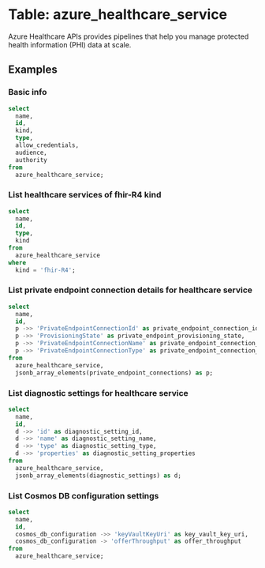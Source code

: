 # Table: azure_healthcare_service

Azure Healthcare APIs provides pipelines that help you manage protected health information (PHI) data at scale. 

## Examples

### Basic info

```sql
select
  name,
  id,
  kind,
  type,
  allow_credentials,
  audience,
  authority
from
  azure_healthcare_service;
```

### List healthcare services of fhir-R4 kind 

```sql
select
  name,
  id,
  type,
  kind
from
  azure_healthcare_service
where
  kind = 'fhir-R4';
```

### List private endpoint connection details for healthcare service

```sql
select
  name,
  id,
  p ->> 'PrivateEndpointConnectionId' as private_endpoint_connection_id,
  p ->> 'ProvisioningState' as private_endpoint_provisioning_state,
  p ->> 'PrivateEndpointConnectionName' as private_endpoint_connection_name,
  p ->> 'PrivateEndpointConnectionType' as private_endpoint_connection_type
from
  azure_healthcare_service,
  jsonb_array_elements(private_endpoint_connections) as p;
```

### List diagnostic settings for healthcare service

```sql
select
  name,
  id,
  d ->> 'id' as diagnostic_setting_id,
  d ->> 'name' as diagnostic_setting_name,
  d ->> 'type' as diagnostic_setting_type,
  d ->> 'properties' as diagnostic_setting_properties
from
  azure_healthcare_service,
  jsonb_array_elements(diagnostic_settings) as d;
```

### List Cosmos DB configuration settings

```sql
select
  name,
  id,
  cosmos_db_configuration ->> 'keyVaultKeyUri' as key_vault_key_uri,
  cosmos_db_configuration -> 'offerThroughput' as offer_throughput
from
  azure_healthcare_service;
```
